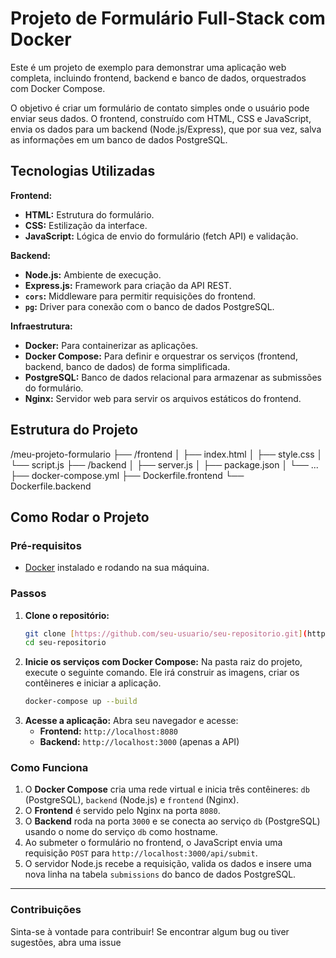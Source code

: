 # Projeto de Formulário Full-Stack com Docker

Este é um projeto de exemplo para demonstrar uma aplicação web completa, incluindo frontend, backend e banco de dados, orquestrados com Docker Compose.

O objetivo é criar um formulário de contato simples onde o usuário pode enviar seus dados. O frontend, construído com HTML, CSS e JavaScript, envia os dados para um backend (Node.js/Express), que por sua vez, salva as informações em um banco de dados PostgreSQL.

## Tecnologias Utilizadas

**Frontend:**
* **HTML:** Estrutura do formulário.
* **CSS:** Estilização da interface.
* **JavaScript:** Lógica de envio do formulário (fetch API) e validação.

**Backend:**
* **Node.js:** Ambiente de execução.
* **Express.js:** Framework para criação da API REST.
* **`cors`:** Middleware para permitir requisições do frontend.
* **`pg`:** Driver para conexão com o banco de dados PostgreSQL.

**Infraestrutura:**
* **Docker:** Para containerizar as aplicações.
* **Docker Compose:** Para definir e orquestrar os serviços (frontend, backend, banco de dados) de forma simplificada.
* **PostgreSQL:** Banco de dados relacional para armazenar as submissões do formulário.
* **Nginx:** Servidor web para servir os arquivos estáticos do frontend.

## Estrutura do Projeto

/meu-projeto-formulario
├── /frontend
│   ├── index.html
│   ├── style.css
│   └── script.js
├── /backend
│   ├── server.js
│   ├── package.json
│   └── ...
├── docker-compose.yml
├── Dockerfile.frontend
└── Dockerfile.backend


## Como Rodar o Projeto

### Pré-requisitos
* [Docker](https://www.docker.com/get-started/) instalado e rodando na sua máquina.

### Passos
1.  **Clone o repositório:**
    ```sh
    git clone [https://github.com/seu-usuario/seu-repositorio.git](https://github.com/seu-usuario/seu-repositorio.git)
    cd seu-repositorio
    ```
2.  **Inicie os serviços com Docker Compose:**
    Na pasta raiz do projeto, execute o seguinte comando. Ele irá construir as imagens, criar os contêineres e iniciar a aplicação.
    ```sh
    docker-compose up --build
    ```
3.  **Acesse a aplicação:**
    Abra seu navegador e acesse:
    * **Frontend:** `http://localhost:8080`
    * **Backend:** `http://localhost:3000` (apenas a API)

### Como Funciona
1.  O **Docker Compose** cria uma rede virtual e inicia três contêineres: `db` (PostgreSQL), `backend` (Node.js) e `frontend` (Nginx).
2.  O **Frontend** é servido pelo Nginx na porta `8080`.
3.  O **Backend** roda na porta `3000` e se conecta ao serviço `db` (PostgreSQL) usando o nome do serviço `db` como hostname.
4.  Ao submeter o formulário no frontend, o JavaScript envia uma requisição `POST` para `http://localhost:3000/api/submit`.
5.  O servidor Node.js recebe a requisição, valida os dados e insere uma nova linha na tabela `submissions` do banco de dados PostgreSQL.

---

### Contribuições

Sinta-se à vontade para contribuir! Se encontrar algum bug ou tiver sugestões, abra uma issue

